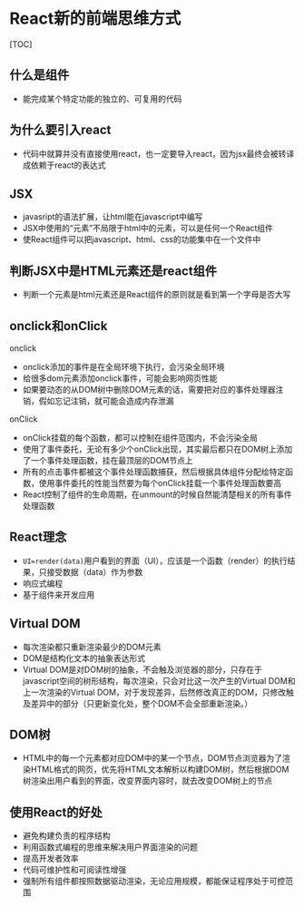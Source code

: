 # React新的前端思维方式

[TOC]

## 什么是组件
* 能完成某个特定功能的独立的、可复用的代码

## 为什么要引入react
* 代码中就算并没有直接使用react，也一定要导入react，因为jsx最终会被转译成依赖于react的表达式

## JSX
* javasript的语法扩展，让html能在javascript中编写
* JSX中使用的“元素”不局限于html中的元素，可以是任何一个React组件
* 使React组件可以把javascript、html、css的功能集中在一个文件中

## 判断JSX中是HTML元素还是react组件
* 判断一个元素是html元素还是React组件的原则就是看到第一个字母是否大写

## onclick和onClick
onclick

* onclick添加的事件是在全局环境下执行，会污染全局环境
* 给很多dom元素添加onclick事件，可能会影响网页性能
* 如果要动态的从DOM树中删除DOM元素的话，需要把对应的事件处理器注销，假如忘记注销，就可能会造成内存泄漏

onClick

* onClick挂载的每个函数，都可以控制在组件范围内，不会污染全局
* 使用了事件委托，无论有多少个onClick出现，其实最后都只在DOM树上添加了一个事件处理函数，挂在最顶层的DOM节点上
* 所有的点击事件都被这个事件处理函数捕获，然后根据具体组件分配给特定函数，使用事件委托的性能当然要为每个onClick挂载一个事件处理函数要高
* React控制了组件的生命周期，在unmount的时候自然能清楚相关的所有事件处理函数

## React理念
* `UI=render(data)`用户看到的界面（UI），应该是一个函数（render）的执行结果，只接受数据（data）作为参数
* 响应式编程
* 基于组件来开发应用

## Virtual DOM
* 每次渲染都只重新渲染最少的DOM元素
* DOM是结构化文本的抽象表达形式
* Virtual DOM是对DOM树的抽象，不会触及浏览器的部分，只存在于javascript空间的树形结构，每次渲染，只会对比这一次产生的Virtual DOM和上一次渲染的Virtual DOM，对于发现差异，后然修改真正的DOM，只修改触及差异中的部分（只更新变化处，整个DOM不会全部重新渲染。）

## DOM树
* HTML中的每一个元素都对应DOM中的某一个节点，DOM节点浏览器为了渲染HTML格式的网页，优先将HTML文本解析以构建DOM树，然后根据DOM树渲染出用户看到的界面，改变界面内容时，就去改变DOM树上的节点

## 使用React的好处
* 避免构建负责的程序结构
* 利用函数式编程的思维来解决用户界面渲染的问题
* 提高开发者效率
* 代码可维护性和可阅读性增强
* 强制所有组件都按照数据驱动渲染，无论应用规模，都能保证程序处于可控范围

